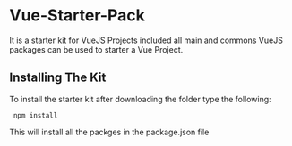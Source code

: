 # Vue-Starter-Pack
It is a starter kit for VueJS Projects included all main and commons VueJS packages can be used to starter a Vue Project.

## Installing The Kit
To install the starter kit after downloading the folder type the following:
 ```
  npm install
 ```
 This will install all the packges in the package.json file
